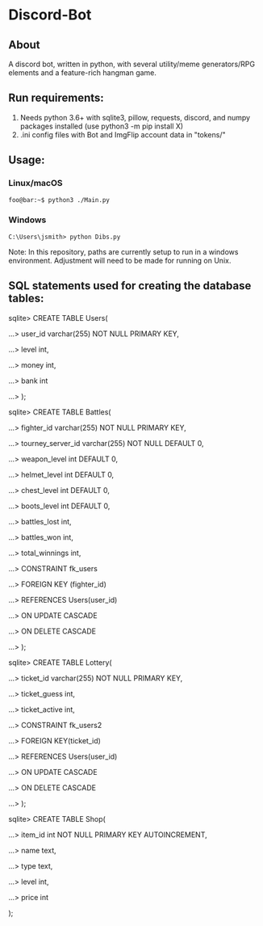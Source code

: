 
# Discord-Bot
## About
A discord bot, written in python, with several utility/meme generators/RPG elements and a feature-rich hangman game.

## Run requirements:
1. Needs python 3.6+ with sqlite3, pillow, requests, discord, and numpy packages installed (use python3 -m pip install X)
2. .ini config files with Bot and ImgFlip account data in "tokens/"

## Usage:
### Linux/macOS
```console
foo@bar:~$ python3 ./Main.py 
```
### Windows
```console
C:\Users\jsmith> python Dibs.py
```

Note: In this repository, paths are currently setup to run in a windows environment. Adjustment will need to be made for running on Unix.

## SQL statements used for creating the database tables:

sqlite> CREATE TABLE Users(

...> user_id varchar(255) NOT NULL PRIMARY KEY,

...> level int,

...> money int,

...> bank int

...> );

sqlite> CREATE TABLE Battles(

...> fighter_id varchar(255) NOT NULL PRIMARY KEY,

...> tourney_server_id varchar(255) NOT NULL DEFAULT 0,

...> weapon_level int DEFAULT 0,

...> helmet_level int DEFAULT 0,

...> chest_level int DEFAULT 0,

...> boots_level int DEFAULT 0,

...> battles_lost int,

...> battles_won int,

...> total_winnings int,

...> CONSTRAINT fk_users

...>     FOREIGN KEY (fighter_id)

...>     REFERENCES Users(user_id)

...>     ON UPDATE CASCADE

...>     ON DELETE CASCADE

...> );

sqlite> CREATE TABLE Lottery(

...> ticket_id varchar(255) NOT NULL PRIMARY KEY,
	
...> ticket_guess int,
	
...> ticket_active int,
	
...> CONSTRAINT fk_users2
	
...>	 FOREIGN KEY(ticket_id)
	    
...>	 REFERENCES Users(user_id)
	    
...>	 ON UPDATE CASCADE
	    
...>	 ON DELETE CASCADE
	    
...> );

sqlite> CREATE TABLE Shop(

...> item_id int NOT NULL PRIMARY KEY AUTOINCREMENT,

...> name text,

...> type text,

...> level int,

...> price int

);